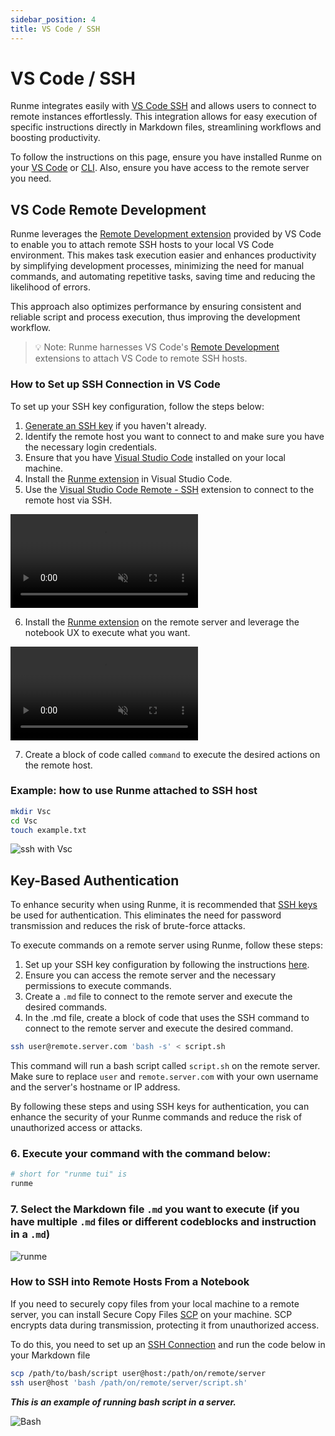 ```yaml
---
sidebar_position: 4
title: VS Code / SSH
---
```


# VS Code / SSH

Runme integrates easily with [VS Code SSH](https://code.visualstudio.com/docs/remote/ssh) and allows users to connect to remote instances effortlessly. This integration allows for easy execution of specific instructions directly in Markdown files, streamlining workflows and boosting productivity.

To follow the instructions on this page, ensure you have installed Runme on your [VS Code](/installation/vscode) or [CLI](/installation/cli). Also, ensure you have access to the remote server you need.

## VS Code Remote Development

Runme leverages the [Remote Development extension](https://marketplace.visualstudio.com/items?itemName=ms-vscode-remote.vscode-remote-extensionpack) provided by VS Code to enable you to attach remote SSH hosts to your local VS Code environment. This makes task execution easier and enhances productivity by simplifying development processes, minimizing the need for manual commands, and automating repetitive tasks, saving time and reducing the likelihood of errors.

This approach also optimizes performance by ensuring consistent and reliable script and process execution, thus improving the development workflow.

> 💡 Note: Runme harnesses VS Code's [Remote Development](https://marketplace.visualstudio.com/items?itemName=ms-vscode-remote.vscode-remote-extensionpack) extensions to attach VS Code to remote SSH hosts.

### How to Set up SSH Connection in VS Code

To set up your SSH key configuration, follow the steps below:

1. [Generate an SSH key](https://docs.github.com/en/authentication/connecting-to-github-with-ssh/adding-a-new-ssh-key-to-your-github-account) if you haven't already.
2. Identify the remote host you want to connect to and make sure you have the necessary login credentials.
3. Ensure that you have [Visual Studio Code](https://code.visualstudio.com/download) installed on your local machine.
4. Install the [Runme extension](https://marketplace.visualstudio.com/items?itemName=stateful.runme) in Visual Studio Code.
5. Use the [Visual Studio Code Remote - SSH](https://code.visualstudio.com/docs/remote/ssh) extension to connect to the remote host via SSH.

<video autoPlay loop muted playsInline controls>
  <source src="/videos/ssh-into-server.mp4" type="video/mp4" />
  <source src="/videos/runme-illustration.webm" type="video/webm" />
</video>

6. Install the [Runme extension](https://marketplace.visualstudio.com/items?itemName=stateful.runme) on the remote server and leverage the notebook UX to execute what you want.

<video autoPlay loop muted playsInline controls>
  <source src="/videos/install-runme-on-server.mp4" type="video/mp4" />
  <source src="/videos/install-runme-on-server.webm" type="video/webm" />
</video>

7. Create a block of code called `command` to execute the desired actions on the remote host.

### Example: how to use Runme attached to SSH host

```sh {"id":"01HPQBHPSYHSX2F6SFBE7RCNT4"}
mkdir Vsc
cd Vsc
touch example.txt
```

![ssh with Vsc](/img/how-runme-works/runme-via-ssh.png)

## Key-Based Authentication

To enhance security when using Runme, it is recommended that [SSH keys](https://docs.github.com/en/authentication/connecting-to-github-with-ssh/adding-a-new-ssh-key-to-your-github-account) be used for authentication. This eliminates the need for password transmission and reduces the risk of brute-force attacks.

To execute commands on a remote server using Runme, follow these steps:

1. Set up your SSH key configuration by following the instructions [here](https://docs.github.com/en/authentication/connecting-to-github-with-ssh/adding-a-new-ssh-key-to-your-github-account).
2. Ensure you can access the remote server and the necessary permissions to execute commands.
3. Create a `.md` file to connect to the remote server and execute the desired commands.
4. In the .md file, create a block of code that uses the SSH command to connect to the remote server and execute the desired command.

```sh {"id":"01HPQBHPSY79T1NSR3P7E27BER"}
ssh user@remote.server.com 'bash -s' < script.sh
```

This command will run a bash script called `script.sh` on the remote server. Make sure to replace `user` and `remote.server.com` with your own username and the server's hostname or IP address.

By following these steps and using SSH keys for authentication, you can enhance the security of your Runme commands and reduce the risk of unauthorized access or attacks.

### 6. Execute your command with the command below:

```sh {"id":"01HPQBHPSYNE6C9RPE3KXC51P7"}
# short for "runme tui" is
runme
```

### 7. Select the Markdown file `.md` you want to execute (if you have multiple `.md` files or different codeblocks and instruction in a `.md`)

![runme](https://i.imgur.com/5CGxKCZ.png)

### How to SSH into Remote Hosts From a Notebook

If you need to securely copy files from your local machine to a remote server, you can install Secure Copy Files [SCP](https://www.geeksforgeeks.org/scp-command-in-linux-with-examples/) on your machine. SCP encrypts data during transmission, protecting it from unauthorized access.

To do this, you need to set up an [SSH Connection](/getting-started/vscode-ssh#key-based-authentication) and run the code below in your Markdown file

```sh {"id":"01HPQBHPSYM2Z33GX8FR4RBGJ7"}
scp /path/to/bash/script user@host:/path/on/remote/server
ssh user@host 'bash /path/on/remote/server/script.sh'
```

**_This is an example of running bash script in a server._**

![Bash](/img/how-runme-works/ssh-remote-server.png)
